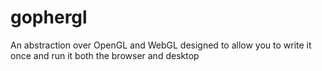 # gophergl
An abstraction over OpenGL and WebGL designed to allow you to write it once and run it both the browser and desktop
